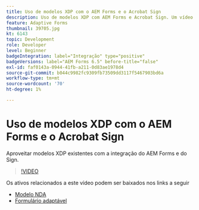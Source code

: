 ```yaml
---
title: Uso de modelos XDP com o AEM Forms e o Acrobat Sign
description: Uso de modelos XDP com AEM Forms e Acrobat Sign. Um vídeo que detalha a utilização de modelos XDP existentes com a integração do AEM Forms e do Sign.
feature: Adaptive Forms
thumbnail: 39705.jpg
kt: 6143
topic: Development
role: Developer
level: Beginner
badgeIntegration: label="Integração" type="positive"
badgeVersions: label="AEM Forms 6.5" before-title="false"
exl-id: faf0143a-0944-41fb-a211-0d83ae1978d4
source-git-commit: b044c9982fc9309fb73509dd3117f5467903bd6a
workflow-type: tm+mt
source-wordcount: '70'
ht-degree: 1%

---
```


# Uso de modelos XDP com o AEM Forms e o Acrobat Sign

Aproveitar modelos XDP existentes com a integração do AEM Forms e do Sign.

>[!VIDEO](https://video.tv.adobe.com/v/39705?quality=12&learn=on)

Os ativos relacionados a este vídeo podem ser baixados nos links a seguir

* [Modelo NDA](assets/nda-agreement-xdp-template.zip)
* [Formulário adaptável](assets/nda-agreement-af-with-xdp-template.zip)
